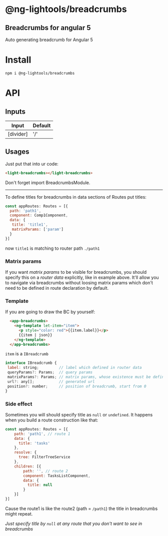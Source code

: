 # @ng-lightools/breadcrumbs

## Breadcrumbs for angular 5

Auto generating breadcrumb for Angular 5

# Install

```shell
npm i @ng-lightools/breadcrumbs
```

# API

## Inputs

| Input | Default |
| ----- | ------- |
| [divider] | '/' |

## Usages

Just put that into ur code:

```html
<light-breadcrumbs></light-breadcrumbs>
```

Don't forget import BreadcrumbsModule.

---

To define titles for breadcrumbs in data sections of Routes put titles:

```js
const appRoutes: Routes = [{
  path: 'path1',
  component: Comp1Component,
  data: {
   title: 'title1',
   matrixParams: ['param']
  }
}]
```

now `title1` is matching to router path `./path1`

### Matrix params

If you want _matrix params_ to be visible for breadcrumbs, you should specify this on a _router data_ explicitly, like in example above.
It'll allow you to navigate via breadcrumbs without loosing matrix params which don't need to be defined in route declaration by default.


### Template

If you are going to draw the BC by yourself:

```html
  <app-breadcrumbs>
    <ng-template let-item="item">
      <p style="color: red">{{item.label}}</p>
      {{item | json}}
    </ng-template>
  </app-breadcrumbs>
```

`item` is a `IBreadcrumb`

 ```js
interface IBreadcrumb {
  label: string;         // label which defined in router data
  queryParams?: Params;  // query params
  matrixParams?: Params; // matrix params, whose existence must be defined in router data
  url?: any[];           // generated url
  position?: number;     // position of breadcrumb, start from 0
}
```

### Side effect

Sometimes you will should specify title as `null` or `undefined`.
It happens when you build a route construction like that:

```js
const appRoutes: Routes = [{
    path: 'path1', // route 1
    data: {
      title: 'tasks'
    },
    resolve: {
      tree: FilterTreeService
    },
    children: [{
        path: '', // route 2
        component: TasksListComponent,
        data: {
          title: null
        }
    }]
}]
```

Cause the route1 is like the route2 (path = `/path1`) the title in breadcrumbs might repeat.

_Just specify title by `null` at any route that you don't want to see in breadcrumbs_
